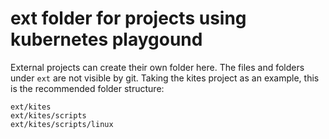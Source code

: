 # ext folder for projects using kubernetes playgound

External projects can create their own folder here.
The files and folders under `ext` are not visible by git.
Taking the kites project as an example, this is the recommended
folder structure:

```text
ext/kites
ext/kites/scripts
ext/kites/scripts/linux
```
